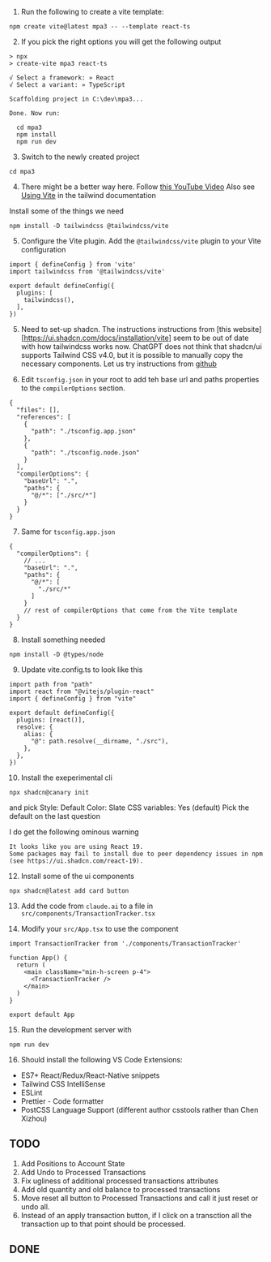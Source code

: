 1. Run the following to create a vite template:
```
npm create vite@latest mpa3 -- --template react-ts
```

2. If you pick the right options you will get the following output
```
> npx
> create-vite mpa3 react-ts

√ Select a framework: » React
√ Select a variant: » TypeScript

Scaffolding project in C:\dev\mpa3...

Done. Now run:

  cd mpa3
  npm install
  npm run dev

```

3. Switch to the newly created project
```
cd mpa3
```

4. There might be a better way here.  Follow [this YouTube Video](https://youtu.be/sHnG8tIYMB4) 
Also see [Using Vite](https://tailwindcss.com/docs/installation/using-vite) in the tailwind documentation

Install some of the things we need
```
npm install -D tailwindcss @tailwindcss/vite
```

5. Configure the Vite plugin.  Add the `@tailwindcss/vite` plugin to your Vite configuration
```
import { defineConfig } from 'vite'
import tailwindcss from '@tailwindcss/vite'

export default defineConfig({
  plugins: [
    tailwindcss(),  
  ],
})
``` 

5. Need to set-up shadcn.  The instructions instructions from [this website][https://ui.shadcn.com/docs/installation/vite] seem to be out of date with how tailwindcss works now.  ChatGPT does not think that shadcn/ui supports Tailwind CSS v4.0, but it is possible to manually copy the necessary components.
Let us try instructions from [github](https://github.com/shadcn-ui/ui/issues/6585)

6. Edit `tsconfig.json` in your root to add teh base url and paths properties to the `compilerOptions` section.
```
{
  "files": [],
  "references": [
    {
      "path": "./tsconfig.app.json"
    },
    {
      "path": "./tsconfig.node.json"
    }
  ],
  "compilerOptions": {
    "baseUrl": ".",
    "paths": {
      "@/*": ["./src/*"]
    }
  }
}
```

7. Same for `tsconfig.app.json`
```
{
  "compilerOptions": {
    // ...
    "baseUrl": ".",
    "paths": {
      "@/*": [
        "./src/*"
      ]
    }
    // rest of compilerOptions that come from the Vite template
  }
}
```

8. Install something needed
```
npm install -D @types/node
```

9. Update vite.config.ts to look like this
```
import path from "path"
import react from "@vitejs/plugin-react"
import { defineConfig } from "vite"
 
export default defineConfig({
  plugins: [react()],
  resolve: {
    alias: {
      "@": path.resolve(__dirname, "./src"),
    },
  },
})
```
10. Install the exeperimental cli
```
npx shadcn@canary init
```

and pick
Style: Default
Color: Slate
CSS variables: Yes (default)
Pick the default on the last question

I do get the following ominous warning
```
It looks like you are using React 19. 
Some packages may fail to install due to peer dependency issues in npm (see https://ui.shadcn.com/react-19).
```

12. Install some of the ui components
```
npx shadcn@latest add card button
```

13. Add the code from `claude.ai` to a file in `src/components/TransactionTracker.tsx`

14. Modify your `src/App.tsx` to use the component
```
import TransactionTracker from './components/TransactionTracker'

function App() {
  return (
    <main className="min-h-screen p-4">
      <TransactionTracker />
    </main>
  )
}

export default App
```

15. Run the development server with
```
npm run dev
```

16. Should install the following VS Code Extensions:
* ES7+ React/Redux/React-Native snippets
* Tailwind CSS IntelliSense
* ESLint
* Prettier - Code formatter
* PostCSS Language Support (different author csstools rather than Chen Xizhou)


## TODO
1. Add Positions to Account State
1. Add Undo to Processed Transactions
1. Fix ugliness of additional processed transactions attributes
1. Add old quantity and old balance to processed transactions
1. Move reset all button to Processed Transactions and call it just reset or undo all.
1. Instead of an apply transaction button, if I click on a transction all the transaction up to that point should be processed.

## DONE